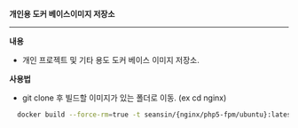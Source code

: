 **개인용 도커 베이스이미지 저장소**

----

 **내용**
  + 개인 프로젝트 및 기타 용도 도커 베이스 이미지 저장소. 

 **사용법**
  + git clone 후 빌드할 이미지가 있는 폴더로 이동. (ex cd nginx)
  ```bash
    docker build --force-rm=true -t seansin/{nginx/php5-fpm/ubuntu}:latest .
  ```
